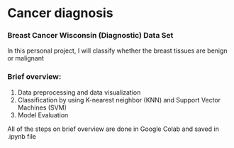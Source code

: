 # Cancer diagnosis
### Breast Cancer Wisconsin (Diagnostic) Data Set <br>
In this personal project, I will classify whether the breast tissues are benign or malignant
### Brief overview: 
1. Data preprocessing and data visualization
2. Classification by using K-nearest neighbor (KNN) and Support Vector Machines (SVM) 
3. Model Evaluation 

All of the steps on brief overview are done in Google Colab and saved in .ipynb file


